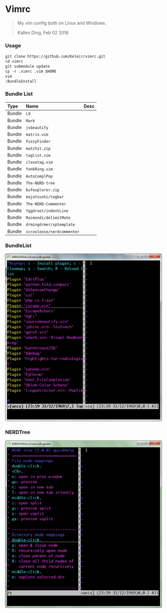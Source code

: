 # Vimrc

> My vim config both on Linux and Windows.
> 
> Kallen Ding, Feb 02 2016

###  Usage
```
git clone https://github.com/Keleir/vimrc.git
cd vimrc
git submodule update
cp -r .vimrc .vim $HOME
vim 
:BundleInstall
```

### Bundle List

| Type	  | Name						| Desc			|
|:--------|:----------------------------|:--------------|
| Bundle  | `L9`						|				|
| Bundle  | `Mark`						|				|
| Bundle  | `jsbeautify`				|				|
| Bundle  | `matrix.vim`				|				|
| Bundle  | `FuzzyFinder`				|				|
| Bundle  | `matchit.zip`				|				|
| Bundle  | `taglist.vim`				|				|
| Bundle  | `closetag.vim`				|				|
| Bundle  | `YankRing.vim`				|				|
| Bundle  | `AutoComplPop`				|				|
| Bundle  | `The-NERD-tree`				|				|
| Bundle  | `bufexplorer.zip`			|				|
| Bundle  | `majutsushi/tagbar`			|				|
| Bundle  | `The-NERD-Commenter`		|				|
| Bundle  | `Yggdroot/indentLine`		|				|
| Bundle  | `Raimondi/delimitMate`		|				|
| Bundle  | `drmingdrmer/xptemplate`	|				|
| Bundle  | `scrooloose/nerdcommenter`	|				|


### BundleList 
![image](https://raw.githubusercontent.com/Keleir/IMGDB/master/Vimrc/BundleSearch.png "BundleList")

### NERDTree
![image](https://raw.githubusercontent.com/Keleir/IMGDB/master/Vimrc/NERDTree2.png "NERDTree")

